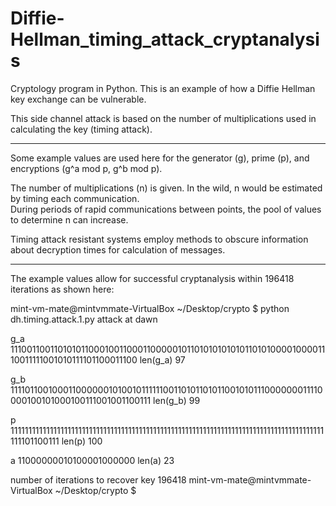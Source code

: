 Diffie-Hellman_timing_attack_cryptanalysis
==========================================

Cryptology program in Python. This is an example of how a Diffie Hellman key exchange can be vulnerable.

This side channel attack is based on the number of multiplications used in calculating the key (timing attack).

<hr>

Some example values are used here for the generator (g), prime (p), and encryptions (g^a mod p, g^b mod p).

The number of multiplications (n) is given.  In the wild, n would be estimated by timing each communication.  
During periods of rapid communications between points, the pool of values to determine n can increase.

Timing attack resistant systems employ methods to obscure information about decryption times for calculation of messages.

<hr>

The example values allow for successful cryptanalysis within 196418 iterations as shown here:

mint-vm-mate@mintvmmate-VirtualBox ~/Desktop/crypto $ python dh.timing.attack.1.py
attack at dawn 

g_a  1110011001101010110001001100011000001011010101010101101010000100001110011111001010111101100011100
len(g_a)  97 

g_b  111101100100011000000101001011111100110101101011001010111000000011110000100101000100111001001100111
len(g_b)  99 

p  1111111111111111111111111111111111111111111111111111111111111111111111111111111111111111111101100111
len(p)  100 

a  11000000010100001000000
len(a)  23 

number of iterations to recover key  196418
mint-vm-mate@mintvmmate-VirtualBox ~/Desktop/crypto $ 



